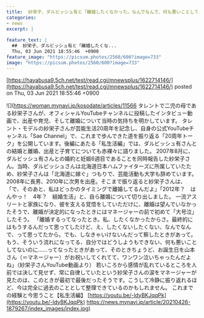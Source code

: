 ```yaml
---
title:  紗栄子、ダルビッシュ有と「離婚したくなかった。なんでなんで、何も悪いことしてないのに」最初で最後の号泣事件を明かす  
categories:
- news
excerpt: |
  
feature_text: |
  ##  紗栄子、ダルビッシュ有と「離婚したくな...
  Thu, 03 Jun 2021 18:55:46  +0900
feature_image: "https://picsum.photos/2560/600?image=733"
image: "https://picsum.photos/2560/600?image=733"
---
```


[https://hayabusa9.5ch.net/test/read.cgi/mnewsplus/1622714146/](https://hayabusa9.5ch.net/test/read.cgi/mnewsplus/1622714146/)
posted on Thu, 03 Jun 2021 18:55:46  +0900

<!--more-->

![](https://woman.mynavi.jp/kosodate/articles/11566 タレントで二児の母である紗栄子さんが、オフィシャルYouTubeチャンネルに投稿したインタビュー動画で、出産や育児、そして離婚について当時の気持ちを明かしています。 タレント・モデルの紗栄子さんが芸能生活20周年を記念し、自身の公式YouTubeチャンネル「Sae Channel」で、これまで歩んできた道を振り返る「20周年トーク」を公開しています。後編にあたる「私生活編」では、ダルビッシュ有さんとの結婚と離婚、出産と子育てについても赤裸々に語りました。 2007年8月に、ダルビッシュ有さんとの婚約と妊娠6週目であることを同時報告した紗栄子さん。当時、ダルビッシュさんは北海道日本ハムファイターズに所属していたため、紗栄子さんは「北海道に嫁ぐ」つもりで、芸能活動も大学も辞めています。 2008年に長男、2010年に次男を出産。そこまで振り返ると紗栄子さんは、「で、そのあと、私はどっかのタイミングで離婚してるんだよ」「2012年？　はんやっ！　4年？　結婚生活」と、自ら離婚について切り出しました。 一流アスリートと家族になり、彼を支える覚悟をしていただけに、離婚は望んでいなかったそうで、離婚が決定的になったときにはマネージャーの前で初めて「大号泣」したそう。 「離婚するってなったとき。私、したくなかったからさ。最終的にはもうするんだって思ってしたけど、え、したくないしたくない、なんでなんで、って思ってたから。でも、しなきゃいけないんだって察したときがあって。もう、そういう流れになってる、自分ではどうしようもできない、何も悪いことしてないのに……ってなったときがあって、そのときちょうど、お誕生日を山本さん（＝マネージャー）がお祝いしてくれてて、ワンワン泣いちゃったんだよね」（紗栄子さんYouTube動画より） 若いころから感情が乱れているところを人前では決して見せず、常に自律していたという紗栄子さんの涙をマネージャーが見たのは、このときが最初で最後だったそうです。こうして冷静に振り返れるほど、今は完全に過去のこととして整理できているのかもしれません。 これまでの経験と今思うこと【私生活編】 [https://youtu.be/-ldyBKJqqPk](https://youtu.be/-ldyBKJqqPk) https://news.mynavi.jp/article/20210426-1879267/index_images/index.jpg)
